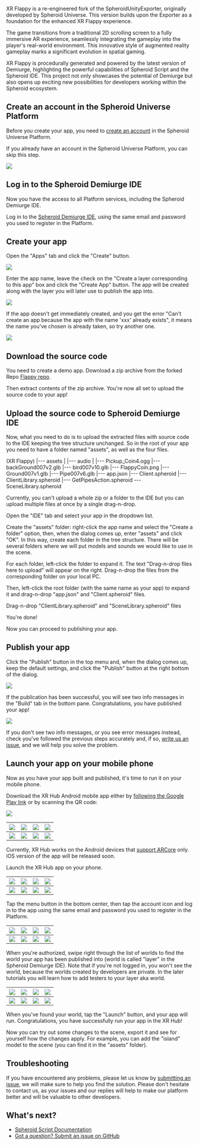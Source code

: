 XR Flappy is a re-engineered fork of the SpheroidUnityExporter, originally developed by Spheroid Universe. This version builds upon the Exporter as a foundation for the enhanced XR Flappy experience.

The game transitions from a traditional 2D scrolling screen to a fully immersive AR experience, seamlessly integrating the gameplay into the player's real-world environment. This innovative style of augmented reality gameplay marks a significant evolution in spatial gaming.

XR Flappy is procedurally generated and powered by the latest version of Demiurge, highlighting the powerful capabilities of Spheroid Script and the Spheroid IDE. This project not only showcases the potential of Demiurge but also opens up exciting new possibilities for developers working within the Spheroid ecosystem.

## Create an account in the Spheroid Universe Platform

Before you create your app, you need to 
[create an account](https://spheroiduniverse.io/marketplace/register) in the Spheroid Universe Platform.

If you already have an account in the Spheroid Universe Platform, you can skip this step.

![](images/01---marketplace-register.png)

## Log in to the Spheroid Demiurge IDE

Now you have the access to all Platform services, including the Spheroid Demiurge IDE. 

Log in to the [Spheroid Demiurge IDE](https://demiurge.spheroiduniverse.io/ide), 
using the same email and password you used to register in the Platform.

## Create your app

Open the "Apps" tab and click the "Create" button. 

![](images/02---create-app-1.png)

Enter the app name, leave the check on the "Create a layer corresponding to this app" box 
and click the "Create App" button. The app will be created along with the layer you will later 
use to publish the app into.

![](images/03---create-app-2.png)

If the app doesn't get immediately created, and you get the error 
"Can't create an app because the app with the name 'xxx' already exists", 
it means the name you've chosen is already taken, so try another one.

![](images/04---create-app-error.png)

## Download the source code

You need to create a demo app. 
Download a zip archive from the forked Repo [Flappy repo](https://github.com/sim248/SpheroidUnityExporter).

Then extract contents of the zip archive. You're now all set to upload the source code to your app!

## Upload the source code to Spheroid Demiurge IDE

Now, what you need to do is to upload the extracted files with source code to the IDE 
keeping the tree structure unchanged. 
So in the root of your app you need to have a folder named "assets",
as well as the four files.


(XR Flappy)
    |--- assets
    |   |--- audio
    |       |--- Pickup_Coin4.ogg
    |--- backGround007v2.glb
    |--- bird007v10.glb
    |--- FlappyCoin.png
    |--- Ground007v1.glb
    |--- Pipe007v6.glb
|--- app.json
|--- Client.spheroid
|--- ClientLibrary.spheroid
|--- GetPipesAction.spheroid
\--- SceneLibrary.spheroid


Currently, you can't upload a whole zip or a folder to the IDE 
but you can upload multiple files at once by a single drag-n-drop.

Open the "IDE" tab and select your app in the dropdown list.

Create the "assets" folder: right-click the app name and select the "Create a folder" option, 
then, when the dialog comes up, enter "assets" and click "OK". 
In this way, create each folder in the tree structure. There will be several folders where we will
put models and sounds we would like to use in the scene.


For each folder, left-click the folder to expand it. The text "Drag-n-drop files here to upload" 
will appear on the right. Drag-n-drop the files from the corresponding folder 
on your local PC.

Then, left-click the root folder (with the same name as your app) to expand it 
and drag-n-drop "app.json" and "Client.spheroid" files.


Drag-n-drop "ClientLibrary.spheroid" and "SceneLibrary.spheroid" files

You're done!


Now you can proceed to publishing your app.

## Publish your app

Click the "Publish" button in the top menu and, when the dialog comes up, keep the default settings, 
and click the "Publish" button at the right bottom of the dialog.

![](images/01---marketplace-register.png)


If the publication has been successful, you will see two info messages in the "Build" tab in the bottom pane. 
Congratulations, you have published your app!

![](images/publish-1.png)


If you don't see two info messages, or you see error messages instead, 
check you've followed the previous steps accurately and, if so, 
[write us an issue](https://spheroiduniverse.github.io/SpheroidScript/submit-an-issue.html), 
and we will help you solve the problem.

## Launch your app on your mobile phone

Now as you have your app built and published, it's time to run it on your mobile phone.

Download the XR Hub Android mobile app either by 
[following the Google Play link](https://play.google.com/store/apps/details?id=io.spheroid.spheroidandroid) 
or by scanning the QR code:

![](images/15---XR-Hub-QR.png)

| ![](images/16---google-search.png) | ![](images/17---google-app-1.png) | ![](images/mobile-placeholder.png) | ![](images/mobile-placeholder.png) |
| --- | --- | --- | --- |
| ![](images/pixel.png) | ![](images/pixel.png) | ![](images/pixel.png) | ![](images/pixel.png) |

Currently, XR Hub works on the Android devices that [support ARCore](https://developers.google.com/ar/discover/supported-devices) 
only. iOS version of the app will be released soon.

Launch the XR Hub app on your phone.

| ![](images/18---google-app-2.png) | ![](images/19---xrhub-splash-1.png) | ![](images/20---xrhub-splash-2.png) | ![](images/21---xrhub-splash-3.png) |
| --- | --- | --- | --- |
| ![](images/pixel.png) | ![](images/pixel.png) | ![](images/pixel.png) | ![](images/pixel.png) |

Tap the menu button in the bottom center, then tap the account icon and 
log in to the app using the same email and password you used to register in the Platform.

| ![](images/22---xrhub-metaworld.png) | ![](images/23---xrhub-hub.png) | ![](images/24---xrhub-login-1.png) | ![](images/25---xrhub-login-2.png)
| --- | --- | --- | --- |
| ![](images/pixel.png) | ![](images/pixel.png) | ![](images/pixel.png) | ![](images/pixel.png) |

When you're authorized, swipe right through the list of worlds to find the world your app 
has been published into (world is called "layer" in the Spheroid Demiurge IDE). 
Note that if you're not logged in, you won't see the world, 
because the worlds created by developers are private. 
In the later tutorials you will learn how to add testers to your layer aka world.

| ![](images/26---xrhub-user-app.png) | ![](images/mobile-placeholder.png) | ![](images/mobile-placeholder.png) | ![](images/mobile-placeholder.png) |
| --- | --- | --- | --- |
| ![](images/pixel.png) | ![](images/pixel.png) | ![](images/pixel.png) | ![](images/pixel.png) |

When you've found your world, tap the "Launch" button, and your app will run.
Congratulations, you have successfully run your app in the XR Hub! 

Now you can try out some changes to the scene, export it and see for yourself how the changes apply.
For example, you can add the "island" model to the scene (you can find it in the "assets" folder).

## Troubleshooting

If you have encountered any problems, please let us know by 
[submitting an issue](https://spheroiduniverse.github.io/SpheroidScript/submit-an-issue.html), 
we will make sure to help you find the solution. Please don't hesitate to contact us, 
as your issues and our replies will help to make our platform better and will be valuable 
to other developers.

## What's next?

- [Spheroid Script Documentation](https://spheroiduniverse.github.io/SpheroidScript/)
- [Got a question? Submit an issue on GitHub](https://spheroiduniverse.github.io/SpheroidScript/submit-an-issue.html)


